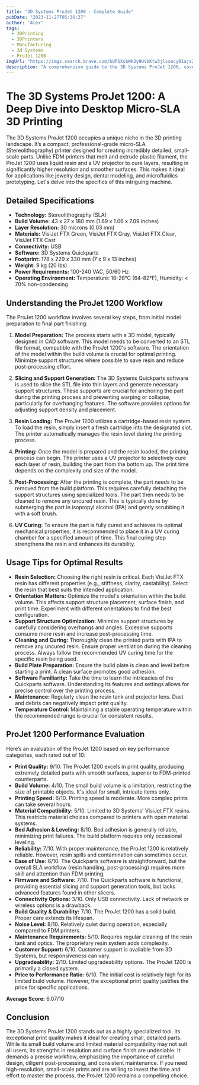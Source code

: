 ```yaml
---
title: "3D Systems ProJet 1200 - Complete Guide"
pubDate: "2023-11-27T05:36:27"
author: "Alex"
tags:
  - 3DPrinting
  - 3DPrinters
  - Manufacturing
  - 3d Systems
  - ProJet 1200
imgUrl: "https://imgs.search.brave.com/bUP1XsbWK2y0UVbKtw3jlcsecy01ajs2b0quQLdRlPQ/rs:fit:860:0:0:0/g:ce/aHR0cHM6Ly93d3cu/YW5pd2FhLmNvbS93/cC1jb250ZW50L3Vw/bG9hZHMvMjAxNC8w/My8zRC1wcmludGVy/LTNELVN5c3RlbXMt/UHJvSmV0LTEyMDAt/ZnJvbnQtNDUweDQ1/MC5qcGc"
description: "A comprehensive guide to the 3D Systems ProJet 1200, covering specifications, usage tips, and comparisons with similar products."
---
```


# The 3D Systems ProJet 1200: A Deep Dive into Desktop Micro-SLA 3D Printing

The 3D Systems ProJet 1200 occupies a unique niche in the 3D printing landscape. It’s a compact, professional-grade micro-SLA (Stereolithography) printer designed for creating incredibly detailed, small-scale parts. Unlike FDM printers that melt and extrude plastic filament, the ProJet 1200 uses liquid resin and a UV projector to cure layers, resulting in significantly higher resolution and smoother surfaces. This makes it ideal for applications like jewelry design, dental modeling, and microfluidics prototyping. Let's delve into the specifics of this intriguing machine.

## Detailed Specifications

*   **Technology:** Stereolithography (SLA)
*   **Build Volume:** 43 x 27 x 180 mm (1.69 x 1.06 x 7.09 inches)
*   **Layer Resolution:** 30 microns (0.03 mm)
*   **Materials:** VisiJet FTX Green, VisiJet FTX Gray, VisiJet FTX Clear, VisiJet FTX Cast
*   **Connectivity:** USB
*   **Software:** 3D Systems Quickparts
*   **Footprint:** 178 x 229 x 330 mm (7 x 9 x 13 inches)
*   **Weight:** 9 kg (20 lbs)
*   **Power Requirements:** 100-240 VAC, 50/60 Hz
*   **Operating Environment:** Temperature: 18-28°C (64-82°F), Humidity: < 70% non-condensing

## Understanding the ProJet 1200 Workflow

The ProJet 1200 workflow involves several key steps, from initial model preparation to final part finishing:

1.  **Model Preparation:** The process starts with a 3D model, typically designed in CAD software. This model needs to be converted to an STL file format, compatible with the ProJet 1200's software. The orientation of the model within the build volume is crucial for optimal printing. Minimize support structures where possible to save resin and reduce post-processing effort.

2.  **Slicing and Support Generation:** The 3D Systems Quickparts software is used to slice the STL file into thin layers and generate necessary support structures. These supports are crucial for anchoring the part during the printing process and preventing warping or collapse, particularly for overhanging features. The software provides options for adjusting support density and placement.

3.  **Resin Loading:** The ProJet 1200 utilizes a cartridge-based resin system. To load the resin, simply insert a fresh cartridge into the designated slot. The printer automatically manages the resin level during the printing process.

4.  **Printing:** Once the model is prepared and the resin loaded, the printing process can begin. The printer uses a UV projector to selectively cure each layer of resin, building the part from the bottom up. The print time depends on the complexity and size of the model.

5.  **Post-Processing:** After the printing is complete, the part needs to be removed from the build platform. This requires carefully detaching the support structures using specialized tools. The part then needs to be cleaned to remove any uncured resin. This is typically done by submerging the part in isopropyl alcohol (IPA) and gently scrubbing it with a soft brush.

6.  **UV Curing:** To ensure the part is fully cured and achieves its optimal mechanical properties, it is recommended to place it in a UV curing chamber for a specified amount of time. This final curing step strengthens the resin and enhances its durability.

## Usage Tips for Optimal Results

*   **Resin Selection:** Choosing the right resin is critical. Each VisiJet FTX resin has different properties (e.g., stiffness, clarity, castability). Select the resin that best suits the intended application.
*   **Orientation Matters:** Optimize the model's orientation within the build volume. This affects support structure placement, surface finish, and print time. Experiment with different orientations to find the best configuration.
*   **Support Structure Optimization:** Minimize support structures by carefully considering overhangs and angles. Excessive supports consume more resin and increase post-processing time.
*   **Cleaning and Curing:** Thoroughly clean the printed parts with IPA to remove any uncured resin. Ensure proper ventilation during the cleaning process. Always follow the recommended UV curing time for the specific resin being used.
*   **Build Plate Preparation:** Ensure the build plate is clean and level before starting a print. A clean surface promotes good adhesion.
*   **Software Familiarity:** Take the time to learn the intricacies of the Quickparts software. Understanding its features and settings allows for precise control over the printing process.
*   **Maintenance:** Regularly clean the resin tank and projector lens. Dust and debris can negatively impact print quality.
*   **Temperature Control:** Maintaining a stable operating temperature within the recommended range is crucial for consistent results.

## ProJet 1200 Performance Evaluation

Here’s an evaluation of the ProJet 1200 based on key performance categories, each rated out of 10:

*   **Print Quality:** 9/10. The ProJet 1200 excels in print quality, producing extremely detailed parts with smooth surfaces, superior to FDM-printed counterparts.
*   **Build Volume:** 4/10. The small build volume is a limitation, restricting the size of printable objects. It's ideal for small, intricate items only.
*   **Printing Speed:** 6/10. Printing speed is moderate. More complex prints can take several hours.
*   **Material Compatibility:** 5/10. Limited to 3D Systems' VisiJet FTX resins. This restricts material choices compared to printers with open material systems.
*   **Bed Adhesion & Leveling:** 8/10. Bed adhesion is generally reliable, minimizing print failures. The build platform requires only occasional leveling.
*   **Reliability:** 7/10. With proper maintenance, the ProJet 1200 is relatively reliable. However, resin spills and contamination can sometimes occur.
*   **Ease of Use:** 6/10. The Quickparts software is straightforward, but the overall SLA workflow (resin handling, post-processing) requires more skill and attention than FDM printing.
*   **Firmware and Software:** 7/10. The Quickparts software is functional, providing essential slicing and support generation tools, but lacks advanced features found in other slicers.
*   **Connectivity Options:** 3/10. Only USB connectivity. Lack of network or wireless options is a drawback.
*   **Build Quality & Durability:** 7/10. The ProJet 1200 has a solid build. Proper care extends its lifespan.
*   **Noise Level:** 8/10. Relatively quiet during operation, especially compared to FDM printers.
*   **Maintenance Requirements:** 5/10. Requires regular cleaning of the resin tank and optics. The proprietary resin system adds complexity.
*   **Customer Support:** 6/10. Customer support is available from 3D Systems, but responsiveness can vary.
*   **Upgradeability:** 2/10. Limited upgradeability options. The ProJet 1200 is primarily a closed system.
*   **Price to Performance Ratio:** 6/10. The initial cost is relatively high for its limited build volume. However, the exceptional print quality justifies the price for specific applications.

**Average Score:** 6.07/10

## Conclusion

The 3D Systems ProJet 1200 stands out as a highly specialized tool. Its exceptional print quality makes it ideal for creating small, detailed parts. While its small build volume and limited material compatibility may not suit all users, its strengths in resolution and surface finish are undeniable. It demands a precise workflow, emphasizing the importance of careful design, diligent post-processing, and consistent maintenance. If you need high-resolution, small-scale prints and are willing to invest the time and effort to master the process, the ProJet 1200 remains a compelling choice.
